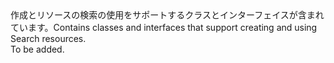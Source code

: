 <Namespace Name="Microsoft.Azure.Management.Search">
  <Docs>
    <summary><span data-ttu-id="415dc-101">作成とリソースの検索の使用をサポートするクラスとインターフェイスが含まれています。</span><span class="sxs-lookup"><span data-stu-id="415dc-101">Contains classes and interfaces that support creating and using Search resources.</span></span></summary> 
    <remarks>To be added.</remarks>
  </Docs>
</Namespace>

